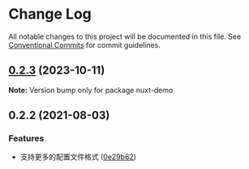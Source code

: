 # Change Log

All notable changes to this project will be documented in this file.
See [Conventional Commits](https://conventionalcommits.org) for commit guidelines.

## [0.2.3](https://github.com/MIchaelJier/webpack-yun-oss/compare/v0.2.2...v0.2.3) (2023-10-11)

**Note:** Version bump only for package nuxt-demo





## 0.2.2 (2021-08-03)


### Features

* 支持更多的配置文件格式 ([0e29b62](https://github.com/MIchaelJier/webpack-yun-oss/commit/0e29b621f9e7487080dc3648ac2a2bf98ade523c))
